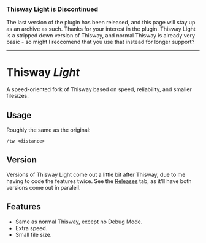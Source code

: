 ### Thisway Light is Discontinued
The last version of the plugin has been released, and this page will stay up as an archive as such. Thanks for your interest in the plugin.
Thisway Light is a stripped down version of Thisway, and normal Thisway is already very basic - so might I reccomend that you use that instead for longer support?

***

# Thisway _Light_
A speed-oriented fork of Thisway based on speed, reliability, and smaller filesizes.

## Usage
Roughly the same as the original:
```
/tw <distance>
```

## Version
Versions of Thisway Light come out a little bit after Thisway, due to me having to code the features twice. See the [Releases](https://github.com/Toydotgame/Thisway-Light/releases) tab, as it'll have both versions come out in paralell.

## Features
* Same as normal Thisway, except no Debug Mode.
* Extra speed.
* Small file size.
